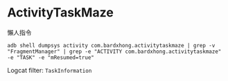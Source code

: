 # ActivityTaskMaze

懶人指令  
```
adb shell dumpsys activity com.bardxhong.activitytaskmaze | grep -v "FragmentManager" | grep -e "ACTIVITY com.bardxhong.activitytaskmaze" -e "TASK" -e "mResumed=true"
```

Logcat filter: `TaskInformation`
